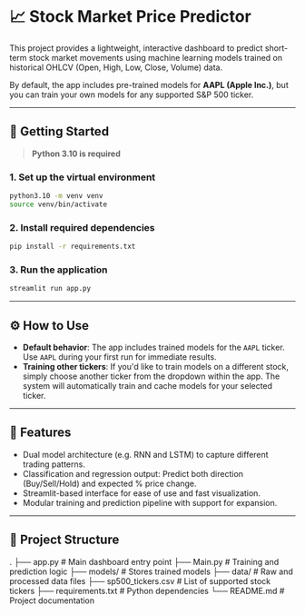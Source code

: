 # 📈 Stock Market Price Predictor

This project provides a lightweight, interactive dashboard to predict short-term stock market movements using machine learning models trained on historical OHLCV (Open, High, Low, Close, Volume) data.

By default, the app includes pre-trained models for **AAPL (Apple Inc.)**, but you can train your own models for any supported S&P 500 ticker.

---

## 🚀 Getting Started

> **Python 3.10 is required** 

### 1. Set up the virtual environment

```bash
python3.10 -m venv venv
source venv/bin/activate

```

### 2. Install required dependencies

```bash
pip install -r requirements.txt
```

### 3. Run the application

```bash 
streamlit run app.py
```

---

## ⚙️ How to Use

* **Default behavior**: The app includes trained models for the `AAPL` ticker. Use `AAPL` during your first run for immediate results.
* **Training other tickers**: If you'd like to train models on a different stock, simply choose another ticker from the dropdown within the app. The system will automatically train and cache models for your selected ticker.

---

## 🧠 Features

* Dual model architecture (e.g. RNN and LSTM) to capture different trading patterns.
* Classification and regression output: Predict both direction (Buy/Sell/Hold) and expected % price change.
* Streamlit-based interface for ease of use and fast visualization.
* Modular training and prediction pipeline with support for expansion.

---

## 📂 Project Structure


.
├── app.py                 # Main dashboard entry point
├── Main.py                # Training and prediction logic
├── models/                # Stores trained models
├── data/                  # Raw and processed data files
├── sp500_tickers.csv      # List of supported stock tickers
├── requirements.txt       # Python dependencies
└── README.md              # Project documentation
